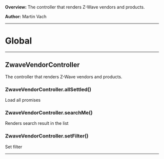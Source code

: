 **Overview:** The controller that renders Z-Wave vendors and products.



**Author:** Martin Vach




* * *

# Global





* * *

## ZwaveVendorController
The controller that renders Z-Wave vendors and products.

### ZwaveVendorController.allSettled() 

Load all promises


### ZwaveVendorController.searchMe() 

Renders search result in the list


### ZwaveVendorController.setFilter() 

Set filter




* * *
